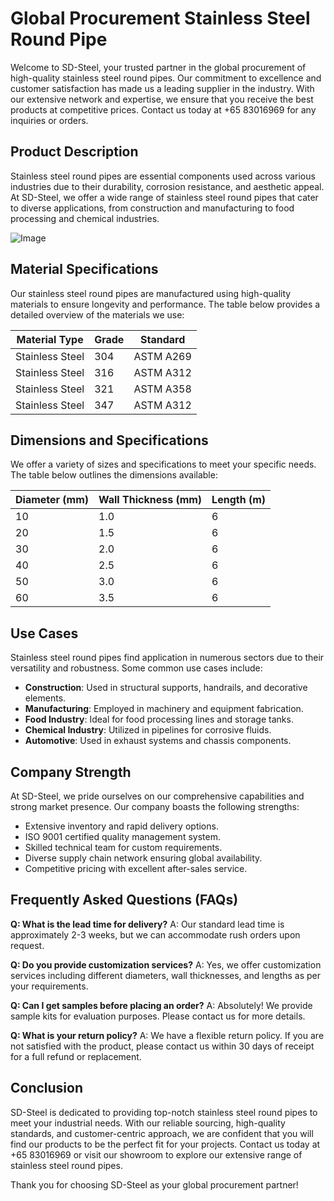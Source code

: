 # Global Procurement Stainless Steel Round Pipe

Welcome to SD-Steel, your trusted partner in the global procurement of high-quality stainless steel round pipes. Our commitment to excellence and customer satisfaction has made us a leading supplier in the industry. With our extensive network and expertise, we ensure that you receive the best products at competitive prices. Contact us today at +65 83016969 for any inquiries or orders.

## Product Description

Stainless steel round pipes are essential components used across various industries due to their durability, corrosion resistance, and aesthetic appeal. At SD-Steel, we offer a wide range of stainless steel round pipes that cater to diverse applications, from construction and manufacturing to food processing and chemical industries.

![Image](https://github.com/user-attachments/assets/2567258e-e124-4816-932d-1809bd27ef0b)

## Material Specifications

Our stainless steel round pipes are manufactured using high-quality materials to ensure longevity and performance. The table below provides a detailed overview of the materials we use:

| Material Type | Grade | Standard |
|---------------|-------|----------|
| Stainless Steel | 304 | ASTM A269 |
| Stainless Steel | 316 | ASTM A312 |
| Stainless Steel | 321 | ASTM A358 |
| Stainless Steel | 347 | ASTM A312 |

## Dimensions and Specifications

We offer a variety of sizes and specifications to meet your specific needs. The table below outlines the dimensions available:

| Diameter (mm) | Wall Thickness (mm) | Length (m) |
|---------------|---------------------|------------|
| 10            | 1.0                 | 6          |
| 20            | 1.5                 | 6          |
| 30            | 2.0                 | 6          |
| 40            | 2.5                 | 6          |
| 50            | 3.0                 | 6          |
| 60            | 3.5                 | 6          |

## Use Cases

Stainless steel round pipes find application in numerous sectors due to their versatility and robustness. Some common use cases include:

- **Construction**: Used in structural supports, handrails, and decorative elements.
- **Manufacturing**: Employed in machinery and equipment fabrication.
- **Food Industry**: Ideal for food processing lines and storage tanks.
- **Chemical Industry**: Utilized in pipelines for corrosive fluids.
- **Automotive**: Used in exhaust systems and chassis components.

## Company Strength

At SD-Steel, we pride ourselves on our comprehensive capabilities and strong market presence. Our company boasts the following strengths:

- Extensive inventory and rapid delivery options.
- ISO 9001 certified quality management system.
- Skilled technical team for custom requirements.
- Diverse supply chain network ensuring global availability.
- Competitive pricing with excellent after-sales service.

## Frequently Asked Questions (FAQs)

**Q: What is the lead time for delivery?**
A: Our standard lead time is approximately 2-3 weeks, but we can accommodate rush orders upon request.

**Q: Do you provide customization services?**
A: Yes, we offer customization services including different diameters, wall thicknesses, and lengths as per your requirements.

**Q: Can I get samples before placing an order?**
A: Absolutely! We provide sample kits for evaluation purposes. Please contact us for more details.

**Q: What is your return policy?**
A: We have a flexible return policy. If you are not satisfied with the product, please contact us within 30 days of receipt for a full refund or replacement.

## Conclusion

SD-Steel is dedicated to providing top-notch stainless steel round pipes to meet your industrial needs. With our reliable sourcing, high-quality standards, and customer-centric approach, we are confident that you will find our products to be the perfect fit for your projects. Contact us today at +65 83016969 or visit our showroom to explore our extensive range of stainless steel round pipes.

Thank you for choosing SD-Steel as your global procurement partner!